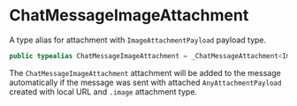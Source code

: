 # ChatMessageImageAttachment

A type alias for attachment with `ImageAttachmentPayload` payload type.

``` swift
public typealias ChatMessageImageAttachment = _ChatMessageAttachment<ImageAttachmentPayload>
```

The `ChatMessageImageAttachment` attachment will be added to the message automatically
if the message was sent with attached `AnyAttachmentPayload` created with
local URL and `.image` attachment type.
